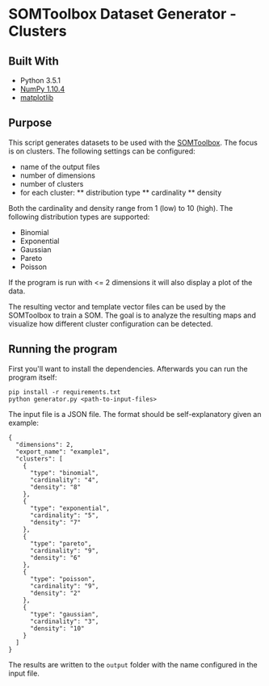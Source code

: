 # SOMToolbox Dataset Generator - Clusters

## Built With

 * Python 3.5.1
 * [NumPy 1.10.4](http://www.numpy.org/)
 * [matplotlib](http://matplotlib.org/)

## Purpose

This script generates datasets to be used with the [SOMToolbox](http://www.ifs.tuwien.ac.at/dm/somtoolbox/). The focus is on clusters. The following settings can be configured:

 * name of the output files
 * number of dimensions
 * number of clusters
 * for each cluster:
 ** distribution type
 ** cardinality
 ** density

Both the cardinality and density range from 1 (low) to 10 (high). The following distribution types are supported:

 * Binomial
 * Exponential
 * Gaussian
 * Pareto
 * Poisson
 
If the program is run with <= 2 dimensions it will also display a plot of the data.

The resulting vector and template vector files can be used by the SOMToolbox to train a SOM. The goal is to analyze the resulting maps and visualize how different cluster configuration can be detected.
 
## Running the program

First you'll want to install the dependencies. Afterwards you can run the program itself:

```
pip install -r requirements.txt
python generator.py <path-to-input-files>
```

The input file is a JSON file. The format should be self-explanatory given an example:

```
{
  "dimensions": 2,
  "export_name": "example1",
  "clusters": [
    {
      "type": "binomial",
      "cardinality": "4",
      "density": "8"
    },
    {
      "type": "exponential",
      "cardinality": "5",
      "density": "7"
    },
    {
      "type": "pareto",
      "cardinality": "9",
      "density": "6"
    },
    {
      "type": "poisson",
      "cardinality": "9",
      "density": "2"
    },
    {
      "type": "gaussian",
      "cardinality": "3",
      "density": "10"
    }
  ]
}
```

The results are written to the ``output`` folder with the name configured in the input file.